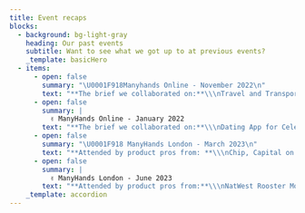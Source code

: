 ```yaml
---
title: Event recaps
blocks:
  - background: bg-light-gray
    heading: Our past events
    subtitle: Want to see what we got up to at previous events?
    _template: basicHero
  - items:
      - open: false
        summary: "\U0001F918Manyhands Online - November 2022\n"
        text: "**The brief we collaborated on:**\\\nTravel and Transport for Secret Agents.\U0001F575️\n\n**Attended by product pros from:**\\\nSquarespace, Shopify, Ocado Technology, Tembo Money, Tiller Technologies, Fenestra, Xceptor, and more. \U0001F929\n"
      - open: false
        summary: |
          ✌️ ManyHands Online - January 2022
        text: "**The brief we collaborated on:**\\\nDating App for Celebrities. \U0001F469‍❤️‍\U0001F48B‍\U0001F468\n\n**Attended by product pros from:**\\\nThe Guardian, TrueLayer, Perlego, Seeds, Harbr, Astrato Analytics, Kapwing, Bloomreach, Bank of Kigali, and more. \U0001F929\n"
      - open: false
        summary: "\U0001F918 ManyHands London - March 2023\n"
        text: "**Attended by product pros from: **\\\nChip, Capital on Tap, TrueLayer, Citigroup, Perlego, CezanneHR, Stint, Truv, Tide, Dynamo Analytics, Ocado Technology, Singletrack, Third Space Learning, and more. \U0001F929\\\n\\\n**Collaborative workshop brief:**\\\nSocial Network for World Leaders. \U0001F30E\n\n[View the recap](https://wearemanyhands.com/recap-march-2023 \"View the recap\")\n"
      - open: false
        summary: |
          ✌️ ManyHands London - June 2023
        text: "**Attended by product pros from:**\\\nNatWest Rooster Money, Chip, Tide, YouGov, Perkbox, So Energy, SeedLegals, Tembo Money, Countingup, CrossTech, XO Life, Abundance Investment, Cytora, Vizlib, and more. \U0001F929\\\n\\\n**Collaborative workshop brief:**\\\nVirtual Assistant for Kids. \U0001F467\n\n[View the recap](https://wearemanyhands.com/recap-june-2023 \"View the recap\")\n"
    _template: accordion
---
```
















